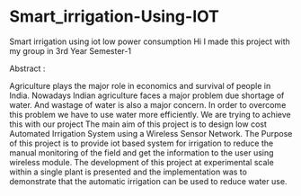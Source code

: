 # Smart_irrigation-Using-IOT
Smart irrigation using iot low power consumption
Hi I made this project with my group in 3rd Year Semester-1

Abstract :

Agriculture plays the major role in economics and survival of people in India. Nowadays Indian agriculture faces a major problem due shortage of water.
And wastage of water is also a major concern. In order to overcome this problem we have to use water more efficiently.
We are trying to achieve this with our project
The main aim of this project is to design low cost Automated Irrigation System using a Wireless Sensor Network.
The Purpose of this project is to provide iot based system for irrigation to reduce the manual monitoring of the field and get the information to the user using wireless module. 
The development of this project at experimental scale within a single plant is presented and the implementation was to demonstrate that the automatic irrigation can be used to reduce water use.



